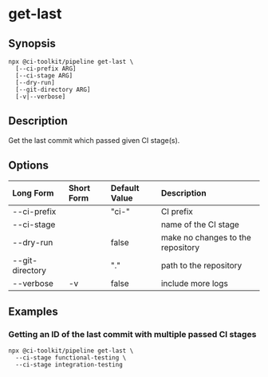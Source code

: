 # get-last

## Synopsis

```shell
npx @ci-toolkit/pipeline get-last \ 
  [--ci-prefix ARG] 
  [--ci-stage ARG]
  [--dry-run] 
  [--git-directory ARG]
  [-v|--verbose]
```

## Description

Get the last commit which passed given CI stage(s).

## Options

| Long Form         | Short Form | Default Value | Description |
| :---              | :---       | :---          | :--- |
| --ci-prefix       | <NONE>     | "ci-"         | CI prefix |
| --ci-stage        | <NONE>     | <NONE>        | name of the CI stage | 
| --dry-run         | <NONE>     | false         | make no changes to the repository | 
| --git-directory   | <NONE>     | "."           | path to the repository | 
| --verbose         | -v         | false         | include more logs | 

## Examples

### Getting an ID of the last commit with multiple passed CI stages

```shell
npx @ci-toolkit/pipeline get-last \ 
  --ci-stage functional-testing \
  --ci-stage integration-testing
```
